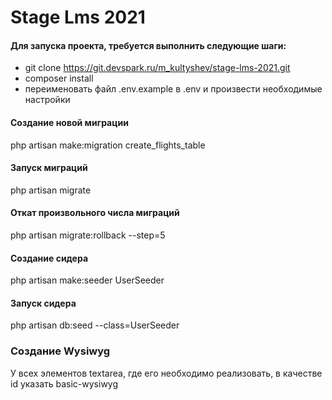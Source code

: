 # Stage Lms 2021

#### Для запуска проекта, требуется выполнить следующие шаги:
- git clone https://git.devspark.ru/m_kultyshev/stage-lms-2021.git
- composer install
- переименовать файл .env.example в .env и произвести необходимые настройки

#### Создание новой миграции
php artisan make:migration create_flights_table
#### Запуск миграций
php artisan migrate
#### Откат произвольного числа миграций
php artisan migrate:rollback --step=5
#### Создание сидера
php artisan make:seeder UserSeeder
#### Запуск сидера
php artisan db:seed --class=UserSeeder
### Создание Wysiwyg 
У всех элементов textarea, где его необходимо реализовать, в качестве id указать basic-wysiwyg
